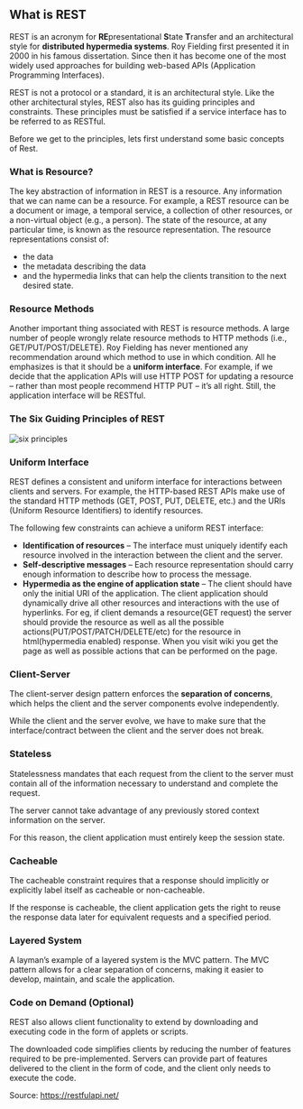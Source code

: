 ## What is REST

REST is an acronym for **RE**presentational **S**tate **T**ransfer and an architectural style for **distributed hypermedia systems**. Roy Fielding first presented it in 2000 in his famous dissertation. Since then it has become one of the most widely used approaches for building web-based APIs (Application Programming Interfaces).

REST is not a protocol or a standard, it is an architectural style. Like the other architectural styles, REST also has its guiding principles and constraints. These principles must be satisfied if a service interface has to be referred to as RESTful.

Before we get to the principles, lets first understand some basic concepts of Rest.

### What is Resource?

The key abstraction of information in REST is a resource. Any information that we can name can be a resource. For example, a REST resource can be a document or image, a temporal service, a collection of other resources, or a non-virtual object (e.g., a person).
The state of the resource, at any particular time, is known as the resource representation. The resource representations consist of:

- the data
- the metadata describing the data
- and the hypermedia links that can help the clients transition to the next desired state.

### Resource Methods

Another important thing associated with REST is resource methods. A large number of people wrongly relate resource methods to HTTP methods (i.e., GET/PUT/POST/DELETE). Roy Fielding has never mentioned any recommendation around which method to use in which condition. All he emphasizes is that it should be a **uniform interface**.
For example, if we decide that the application APIs will use HTTP POST for updating a resource – rather than most people recommend HTTP PUT – it’s all right. Still, the application interface will be RESTful.

### The Six Guiding Principles of REST

![six principles](./six-principles.png)

### Uniform Interface

REST defines a consistent and uniform interface for interactions between clients and servers. For example, the HTTP-based REST APIs make use of the standard HTTP methods (GET, POST, PUT, DELETE, etc.) and the URIs (Uniform Resource Identifiers) to identify resources.

The following few constraints can achieve a uniform REST interface:

- **Identification of resources** – The interface must uniquely identify each resource involved in the interaction between the client and the server.
- **Self-descriptive messages** – Each resource representation should carry enough information to describe how to process the message.
- **Hypermedia as the engine of application state** – The client should have only the initial URI of the application. The client application should dynamically drive all other resources and interactions with the use of hyperlinks. For eg, if client demands a resource(GET request) the server should provide the resource as well as all the possible actions(PUT/POST/PATCH/DELETE/etc) for the resource in html(hypermedia enabled) response. When you visit wiki you get the page as well as possible actions that can be performed on the page.

### Client-Server

The client-server design pattern enforces the **separation of concerns**, which helps the client and the server components evolve independently.

While the client and the server evolve, we have to make sure that the interface/contract between the client and the server does not break.

### Stateless

Statelessness mandates that each request from the client to the server must contain all of the information necessary to understand and complete the request.

The server cannot take advantage of any previously stored context information on the server.

For this reason, the client application must entirely keep the session state.

### Cacheable

The cacheable constraint requires that a response should implicitly or explicitly label itself as cacheable or non-cacheable.

If the response is cacheable, the client application gets the right to reuse the response data later for equivalent requests and a specified period.

### Layered System

A layman’s example of a layered system is the MVC pattern. The MVC pattern allows for a clear separation of concerns, making it easier to develop, maintain, and scale the application.

### Code on Demand (Optional)

REST also allows client functionality to extend by downloading and executing code in the form of applets or scripts.

The downloaded code simplifies clients by reducing the number of features required to be pre-implemented. Servers can provide part of features delivered to the client in the form of code, and the client only needs to execute the code.

Source: https://restfulapi.net/
